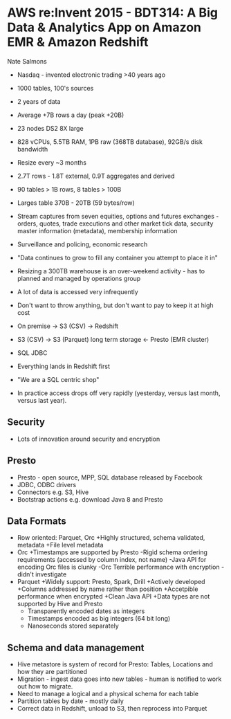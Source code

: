 # AWS re:Invent 2015 - BDT314: A Big Data & Analytics App on Amazon EMR & Amazon Redshift
Nate Salmons

* Nasdaq - invented electronic trading >40 years ago
* 1000 tables, 100's sources
* 2 years of data
* Average +7B rows a day (peak +20B)
* 23 nodes DS2 8X large
* 828 vCPUs, 5.5TB RAM, 1PB raw (368TB database), 92GB/s disk bandwidth
* Resize every ~3 months 
* 2.7T rows - 1.8T external, 0.9T aggregates and derived
* 90 tables > 1B rows, 8 tables > 100B
* Larges table 370B - 20TB (59 bytes/row)
* Stream captures from seven equities, options and futures exchanges - orders,
  quotes, trade executions and other market tick data, security master
information (metadata), membership information
* Surveillance and policing, economic research
* "Data continues to grow to fill any container you attempt to place it in"

* Resizing a 300TB warehouse is an over-weekend activity - has to planned and
  managed by operations group
* A lot of data is accessed very infrequently
* Don't want to throw anything, but don't want to pay to keep it at high cost
* On premise -> S3 (CSV) -> Redshift
* S3 (CSV) -> S3 (Parquet) long term storage <- Presto (EMR cluster) 
* SQL JDBC
* Everything lands in Redshift first
* "We are a SQL centric shop"
* In practice access drops off very rapidly (yesterday, versus last month,
  versus last year).

## Security

* Lots of innovation around security and encryption

## Presto

* Presto - open source, MPP, SQL database released by Facebook
* JDBC, ODBC drivers
* Connectors e.g. S3, Hive
* Bootstrap actions e.g. download Java 8 and Presto

## Data Formats

* Row oriented: Parquet, Orc
  +Highly structured, schema validated, metadata
  +File level metadata
* Orc
  +Timestamps are supported by Presto
  -Rigid schema ordering requirements (accessed by column index, not name)
  -Java API for encoding Orc files is clunky
  -Orc Terrible performance with encryption - didn't investigate
* Parquet
  +Widely support: Presto, Spark, Drill
  +Actively developed
  +Columns addressed by name rather than position
  +Accetpible performance when encrypted
  +Clean Java API
  +Data types are not supported by Hive and Presto
    - Transparently encoded dates as integers 
    - Timestamps encoded as big integers (64 bit long)
    - Nanoseconds stored separately

## Schema and data management

* Hive metastore is system of record for Presto: Tables, Locations and how
  they are partitioned
* Migration - ingest data goes into new tables - human is notified to work out
  how to migrate.
* Need to manage a logical and a physical schema for each table 
* Partition tables by date - mostly daily
* Correct data in Redshift, unload to S3, then reprocess into Parquet
